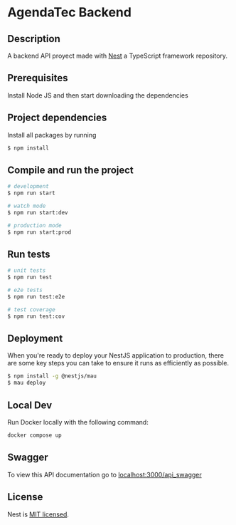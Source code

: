 
# AgendaTec Backend

## Description
A backend API proyect made with [Nest](https://github.com/nestjs/nest) a TypeScript framework repository.

## Prerequisites
Install Node JS and then start downloading the dependencies

## Project dependencies
Install all packages by running
```bash
$ npm install
```

## Compile and run the project

```bash
# development
$ npm run start

# watch mode
$ npm run start:dev

# production mode
$ npm run start:prod
```

## Run tests

```bash
# unit tests
$ npm run test

# e2e tests
$ npm run test:e2e

# test coverage
$ npm run test:cov
```

## Deployment

When you're ready to deploy your NestJS application to production, there are some key steps you can take to ensure it runs as efficiently as possible. 

```bash
$ npm install -g @nestjs/mau
$ mau deploy
```

## Local Dev

Run Docker locally with the following command:
```bash
docker compose up
```

## Swagger

To view this API documentation go to [localhost:3000/api_swagger](http://localhost:3000/api_swagger)

## License

Nest is [MIT licensed](https://github.com/nestjs/nest/blob/master/LICENSE).
